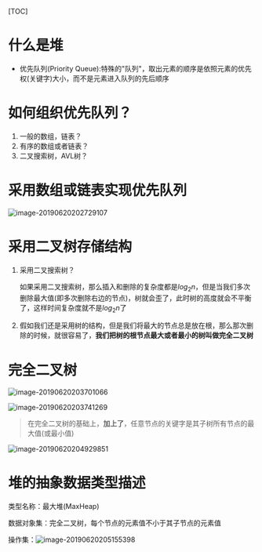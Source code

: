 [TOC]

# 什么是堆

* 优先队列(Priority Queue):特殊的"队列"，取出元素的顺序是依照元素的优先权(关键字)大小，而不是元素进入队列的先后顺序



# 如何组织优先队列？

1. 一般的数组，链表？
2. 有序的数组或者链表？
3. 二叉搜索树，AVL树？



# 采用数组或链表实现优先队列

![image-20190620202729107](/Users/chenyansong/Documents/note/images/data_structure/image-20190620202729107.png)



# 采用二叉树存储结构

1. 采用二叉搜索树？

   如果采用二叉搜索树，那么插入和删除的复杂度都是$log_2n$，但是当我们多次删除最大值(即多次删除右边的节点)，树就会歪了，此时树的高度就会不平衡了，这样时间复杂度就不是$log_2n$了

2. 假如我们还是采用树的结构，但是我们将最大的节点总是放在根，那么那次删除的时候，就很容易了，**我们把树的根节点最大或者最小的树叫做完全二叉树**



# 完全二叉树

![image-20190620203701066](/Users/chenyansong/Documents/note/images/data_structure/image-20190620203701066.png)

![image-20190620203741269](/Users/chenyansong/Documents/note/images/data_structure/image-20190620203741269.png)

> 在完全二叉树的基础上，**加上了**，任意节点的关键字是其子树所有节点的最大值(或最小值)

![image-20190620204929851](/Users/chenyansong/Documents/note/images/data_structure/image-20190620204929851.png)



# 堆的抽象数据类型描述

类型名称：最大堆(MaxHeap)

数据对象集：完全二叉树，每个节点的元素值不小于其子节点的元素值

操作集：![image-20190620205155398](/Users/chenyansong/Documents/note/images/data_structure/image-20190620205155398.png)